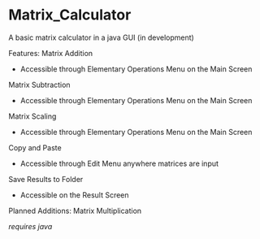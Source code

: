 # Matrix_Calculator
A basic matrix calculator in a java GUI (in development)

Features: 
Matrix Addition
- Accessible through Elementary Operations Menu on the Main Screen

Matrix Subtraction
- Accessible through Elementary Operations Menu on the Main Screen

Matrix Scaling
- Accessible through Elementary Operations Menu on the Main Screen

Copy and Paste
- Accessible through Edit Menu anywhere matrices are input

Save Results to Folder
- Accessible on the Result Screen



Planned Additions: 
Matrix Multiplication


*requires java*
